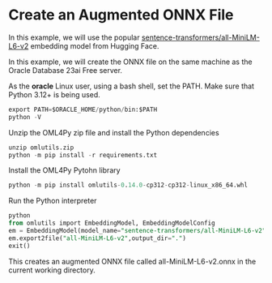 # Create an Augmented ONNX File

In this example, we will use the popular [sentence-transformers/all-MiniLM-L6-v2](https://huggingface.co/sentence-transformers/all-MiniLM-L6-v2) embedding model from Hugging Face.

In this example, we will create the ONNX file on the same machine as the Oracle Database 23ai Free server.

As the **oracle** Linux user, using a bash shell, set the PATH.
Make sure that Python 3.12+ is being used.

```SQL
export PATH=$ORACLE_HOME/python/bin:$PATH
python -V
```

Unzip the OML4Py zip file and install the Python dependencies

```SQL
unzip omlutils.zip
python -m pip install -r requirements.txt
```

Install the OML4Py Pytohn library

```SQL
python -m pip install omlutils-0.14.0-cp312-cp312-linux_x86_64.whl
```

Run the Python interpreter

```SQL
python
from omlutils import EmbeddingModel, EmbeddingModelConfig
em = EmbeddingModel(model_name="sentence-transformers/all-MiniLM-L6-v2")
em.export2file("all-MiniLM-L6-v2",output_dir=".")
exit()
```

This creates an augmented ONNX file called all-MiniLM-L6-v2.onnx in the current working directory.
